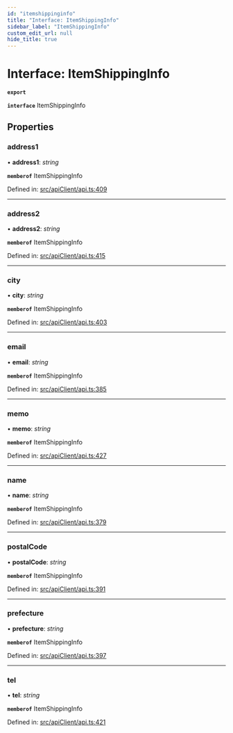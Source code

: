 ```yaml
---
id: "itemshippinginfo"
title: "Interface: ItemShippingInfo"
sidebar_label: "ItemShippingInfo"
custom_edit_url: null
hide_title: true
---
```


# Interface: ItemShippingInfo

**`export`** 

**`interface`** ItemShippingInfo

## Properties

### address1

• **address1**: *string*

**`memberof`** ItemShippingInfo

Defined in: [src/apiClient/api.ts:409](https://github.com/KyuzanInc/annapurna-sdk-js/blob/75820fc/src/apiClient/api.ts#L409)

___

### address2

• **address2**: *string*

**`memberof`** ItemShippingInfo

Defined in: [src/apiClient/api.ts:415](https://github.com/KyuzanInc/annapurna-sdk-js/blob/75820fc/src/apiClient/api.ts#L415)

___

### city

• **city**: *string*

**`memberof`** ItemShippingInfo

Defined in: [src/apiClient/api.ts:403](https://github.com/KyuzanInc/annapurna-sdk-js/blob/75820fc/src/apiClient/api.ts#L403)

___

### email

• **email**: *string*

**`memberof`** ItemShippingInfo

Defined in: [src/apiClient/api.ts:385](https://github.com/KyuzanInc/annapurna-sdk-js/blob/75820fc/src/apiClient/api.ts#L385)

___

### memo

• **memo**: *string*

**`memberof`** ItemShippingInfo

Defined in: [src/apiClient/api.ts:427](https://github.com/KyuzanInc/annapurna-sdk-js/blob/75820fc/src/apiClient/api.ts#L427)

___

### name

• **name**: *string*

**`memberof`** ItemShippingInfo

Defined in: [src/apiClient/api.ts:379](https://github.com/KyuzanInc/annapurna-sdk-js/blob/75820fc/src/apiClient/api.ts#L379)

___

### postalCode

• **postalCode**: *string*

**`memberof`** ItemShippingInfo

Defined in: [src/apiClient/api.ts:391](https://github.com/KyuzanInc/annapurna-sdk-js/blob/75820fc/src/apiClient/api.ts#L391)

___

### prefecture

• **prefecture**: *string*

**`memberof`** ItemShippingInfo

Defined in: [src/apiClient/api.ts:397](https://github.com/KyuzanInc/annapurna-sdk-js/blob/75820fc/src/apiClient/api.ts#L397)

___

### tel

• **tel**: *string*

**`memberof`** ItemShippingInfo

Defined in: [src/apiClient/api.ts:421](https://github.com/KyuzanInc/annapurna-sdk-js/blob/75820fc/src/apiClient/api.ts#L421)
